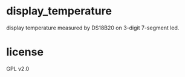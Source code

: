 # display_temperature
display temperature measured by DS18B20 on 3-digit 7-segment led.

# license
GPL v2.0
